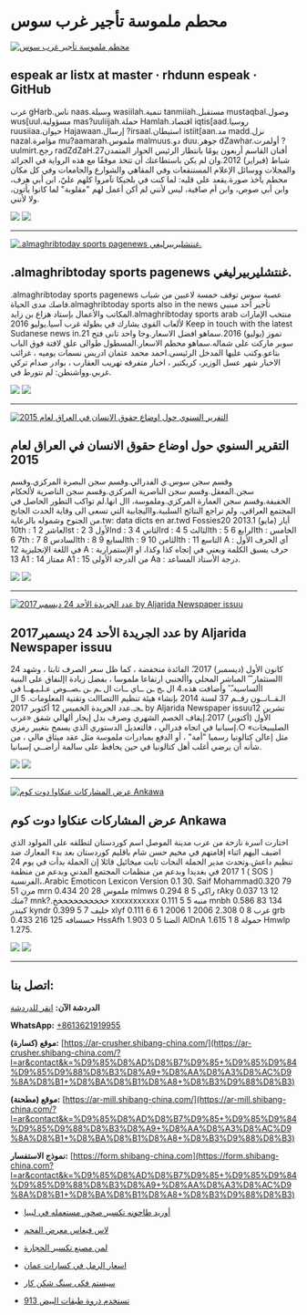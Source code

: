 # محطم ملموسة تأجير غرب سوس

<a href="https://swt.shibang-china.com/?l=ar&img&k=%D9%85%D8%AD%D8%B7%D9%85+%D9%85%D9%84%D9%85%D9%88%D8%B3%D8%A9+%D8%AA%D8%A3%D8%AC%D9%8A%D8%B1+%D8%BA%D8%B1%D8%A8+%D8%B3%D9%88%D8%B3" target="_blank">![محطم ملموسة تأجير غرب سوس](http://static.shibang-china.com/all-800x300/1091.jpg)</a>

## espeak ar listx at master · rhdunn espeak · GitHub
غرب gHarb.ناس naas.وسيلة wasiilah.تنمية tanmiiah.مستقبل mustaqbal.وصول wus[uul.مسؤولية mas?uuliijah.حملة Hamlah.اقتصاد iqtis[aad.روسيا ruusiiaa.حيوان Hajawaan.إرسال ?irsaal.استيطان istiit[aan.مد madd.نزل nazal.مؤامرة mu?aamarah.ملموس malmuus.دو duu.جوهر dZawhar.أولمرت ?uulmirt.رجح radZdZaH.أفنان القاسم أربعون يومًا بانتظار الرئيس الحوار المتمدن27 شباط (فبراير) 2012.وان لم يكن باستطاعتك أن تتخذ موقفًا مع هذه الرواية في الجرائد والمجلات ووسائل الإعلام المستنقعات وفي المقاهي والشوارع والجامعات وفي كل مكان محطم يأخذ صورة.يقعد على قلبه: لما كنت في بلجيكا تآمروا كلهم عليّ، ابن أبي هرف، وابن أبي صوص، وابن أم صافية، ليس لأنني لم أكن أعمل لهم &quot;مقلوبة&quot; لما كانوا يأتون، ولا لأنني.


<a href="https://whatsapp.shibangsoft.com/WhatsApp.php" target="_blank" title="WhatsApp">![](http://static.shibang-china.com/icon/whatsapp.png)</a> <a href="https://swt.shibang-china.com/?l=ar&icon&k=%D9%85%D8%AD%D8%B7%D9%85+%D9%85%D9%84%D9%85%D9%88%D8%B3%D8%A9+%D8%AA%D8%A3%D8%AC%D9%8A%D8%B1+%D8%BA%D8%B1%D8%A8+%D8%B3%D9%88%D8%B3" target="_blank">![](http://static.shibang-china.com/icon/chat-ar.png)</a>

---

<a href="https://swt.shibang-china.com/?l=ar&img&k=%D9%85%D8%AD%D8%B7%D9%85+%D9%85%D9%84%D9%85%D9%88%D8%B3%D8%A9+%D8%AA%D8%A3%D8%AC%D9%8A%D8%B1+%D8%BA%D8%B1%D8%A8+%D8%B3%D9%88%D8%B3" target="_blank">![.almaghribtoday sports pagenews غنتشليربيرليغي.](http://static.shibang-china.com/all-800x300/57.jpg)</a>

## .almaghribtoday sports pagenews غنتشليربيرليغي.
.almaghribtoday sports pagenews عصبة سوس توقف خمسة لاعبين من شباب فاصك مدى الحياة.almaghribtoday sports also in the news تأجير أحد مبنيي المكاتب والأعمال بإستاد هزاع بن زايد.almaghribtoday sports arab منتخب الإمارات لألعاب القوى يشارك في بطولة غرب آسيا.يوليو 2016 Keep in touch with the latest Sudanese news in.21 تموز (يوليو) 2016.سماهو افضل الاسعار.وجا واحد تانى فتح سوبر ماركت على شماله.سماهو محطم الاسعار.المسطول طوالى علق لافتة فوق الباب بتاعو.وكتب عليها المدخل الرئيسى.احمد محمد عثمان ادريس نسمات يوميه ، غرائب الاخبار شهر عسل الوزير، كريكتير ، اخبار متفرقه تهريب العقارب ، بوادر صدام تركي غربي.وواشنطن: لم نتورط في.


<a href="https://whatsapp.shibangsoft.com/WhatsApp.php" target="_blank" title="WhatsApp">![](http://static.shibang-china.com/icon/whatsapp.png)</a> <a href="https://swt.shibang-china.com/?l=ar&icon&k=%D9%85%D8%AD%D8%B7%D9%85+%D9%85%D9%84%D9%85%D9%88%D8%B3%D8%A9+%D8%AA%D8%A3%D8%AC%D9%8A%D8%B1+%D8%BA%D8%B1%D8%A8+%D8%B3%D9%88%D8%B3" target="_blank">![](http://static.shibang-china.com/icon/chat-ar.png)</a>

---

<a href="https://swt.shibang-china.com/?l=ar&img&k=%D9%85%D8%AD%D8%B7%D9%85+%D9%85%D9%84%D9%85%D9%88%D8%B3%D8%A9+%D8%AA%D8%A3%D8%AC%D9%8A%D8%B1+%D8%BA%D8%B1%D8%A8+%D8%B3%D9%88%D8%B3" target="_blank">![التقرير السنوي حول اوضاع حقوق الانسان في العراق لعام 2015](http://static.shibang-china.com/all-800x300/838.jpg)</a>

## التقرير السنوي حول اوضاع حقوق الانسان في العراق لعام 2015
وقسم سجن سوس.ي الفدرالي.وقسم سجن البصرة المركزي.وقسم سجن.المعقل.وقسم سجن الناصرية المركزي.وقسم سجن الناصرية لألحكام الخفيفة.وقسم سجن العمارة المركزي.وملموسة، اال انها.لم تواكب التطور الحاصل في المجتمع العراقي، ولم تراجع النتائج السلبية.وااليجابية التي تسعى الى وقاية الحدث الجانح من الجنوح وشموله بالرعاية.tw: data dicts en ar.twd Fossies20 أيار (مايو) 2013.1 10th : العاشر 2 1st : الأول 3 2nd : الثاني 4 3rd : الثالث 5 4th : الرابع 6 5th : الخامس 7 6th : السادس 8 7th : السابع 9 8th : الثامن 10 9th : التاسع 11 A : آي الحرف الأول في اللغة الإنجليزية 12 A : حرف يسبق الكلمة ويعني في إتجاه كذا وكذا، او الإستمرارية 13 A1 : ممتاز 14 A1 : من الدرجة الأولى 15 Aa : درجة الأستاذ المساعد.


<a href="https://whatsapp.shibangsoft.com/WhatsApp.php" target="_blank" title="WhatsApp">![](http://static.shibang-china.com/icon/whatsapp.png)</a> <a href="https://swt.shibang-china.com/?l=ar&icon&k=%D9%85%D8%AD%D8%B7%D9%85+%D9%85%D9%84%D9%85%D9%88%D8%B3%D8%A9+%D8%AA%D8%A3%D8%AC%D9%8A%D8%B1+%D8%BA%D8%B1%D8%A8+%D8%B3%D9%88%D8%B3" target="_blank">![](http://static.shibang-china.com/icon/chat-ar.png)</a>

---

<a href="https://swt.shibang-china.com/?l=ar&img&k=%D9%85%D8%AD%D8%B7%D9%85+%D9%85%D9%84%D9%85%D9%88%D8%B3%D8%A9+%D8%AA%D8%A3%D8%AC%D9%8A%D8%B1+%D8%BA%D8%B1%D8%A8+%D8%B3%D9%88%D8%B3" target="_blank">![عدد الجريدة الأحد 24 ديسمبر2017 by Aljarida Newspaper issuu](http://static.shibang-china.com/all-800x300/900.jpg)</a>

## عدد الجريدة الأحد 24 ديسمبر2017 by Aljarida Newspaper issuu
24 كانون الأول (ديسمبر) 2017.ً الفائدة منخفضة ، كما ظل سعر الصرف ثابتا ، وشهد االستثمار ً ً المباشر المحلي واألجنبي ارتفاعا ملموسا ، بفضل زيادة اإلنفاق على البنية األساسية.ً ً وأضافت هذه.4 ال ـج ـن ــاي ــات ال ـم ـن ـصــوص عـلـيـهــا في الـقــانــون رقــم 37 لسنة 2014 بإنشاء هيئة تنظيم االتصاالت وتقنية المعلومات. 5 ال ـجـ.عدد الجريدة الخميس 12 أكتوبر 2017 by Aljarida Newspaper issuu12 تشرين الأول (أكتوبر) 2017.إيقاف الخصم الشهري وصرف بدل إيجار ألهالي شقق «غرب الصليبيخات» ○.إسبانيا في اتجاه فدرالي ، فالتعديل الدستوري الذي يسمح بتغيير رمزي مثل إعالن كتالونيا رسميا &quot;أمة&quot; ، أو الدفع بمبادرات ملموسة مثل عقد ميثاق مالي ، من شأنه أن يرضي أغلب أهل كتالونيا في حين يحافظ على سالمة أراضــي إسبانيا.


<a href="https://whatsapp.shibangsoft.com/WhatsApp.php" target="_blank" title="WhatsApp">![](http://static.shibang-china.com/icon/whatsapp.png)</a> <a href="https://swt.shibang-china.com/?l=ar&icon&k=%D9%85%D8%AD%D8%B7%D9%85+%D9%85%D9%84%D9%85%D9%88%D8%B3%D8%A9+%D8%AA%D8%A3%D8%AC%D9%8A%D8%B1+%D8%BA%D8%B1%D8%A8+%D8%B3%D9%88%D8%B3" target="_blank">![](http://static.shibang-china.com/icon/chat-ar.png)</a>

---

<a href="https://swt.shibang-china.com/?l=ar&img&k=%D9%85%D8%AD%D8%B7%D9%85+%D9%85%D9%84%D9%85%D9%88%D8%B3%D8%A9+%D8%AA%D8%A3%D8%AC%D9%8A%D8%B1+%D8%BA%D8%B1%D8%A8+%D8%B3%D9%88%D8%B3" target="_blank">![عرض المشاركات عنكاوا دوت كوم Ankawa](http://static.shibang-china.com/all-800x300/120.jpg)</a>

## عرض المشاركات عنكاوا دوت كوم Ankawa
اختارت اسرة نازحة من عرب مدينة الموصل اسم كوردستان لتطلقه على المولود الذي اضيف اليهم اثناء إقامتهم في مخيم حسن شام باقليم كوردستان بعد بدء المعارك ضد تنظيم داعش.وتحدث مدير الحملة النحات ثابت ميخائيل قائلا إن الحملة بدأت في يوم 24 1 2017 في بغديدا وبدعم من منظمات المجتمع المدني وبدعم من منظمة ( SOS ) الفرنسية،.Arabic Emoticon Lexicon Version 0.1 30. Saif Mohammad0.320 79 51 مرن mrn 0.434 20 28 ملموس mlmws 0.294 8 5 راكي rAky 0.037 13 12 منك? mnk?.خخخخخخخخخخخ xxxxxxxxxxx 0.111 5 5 منبه mnbh 0.586 83 134 كيندر kyndr 0.399 5 7 خليف xlyf 0.111 6 6 1 2006 1 2006 2.308 0 8 غرب grb 0.433 216 125 حسسافه HssAfh 1.903 0 5 الضنا AlDnA 1.615 1 8 حمولة Hmwlp 1.275.


<a href="https://whatsapp.shibangsoft.com/WhatsApp.php" target="_blank" title="WhatsApp">![](http://static.shibang-china.com/icon/whatsapp.png)</a> <a href="https://swt.shibang-china.com/?l=ar&icon&k=%D9%85%D8%AD%D8%B7%D9%85+%D9%85%D9%84%D9%85%D9%88%D8%B3%D8%A9+%D8%AA%D8%A3%D8%AC%D9%8A%D8%B1+%D8%BA%D8%B1%D8%A8+%D8%B3%D9%88%D8%B3" target="_blank">![](http://static.shibang-china.com/icon/chat-ar.png)</a>

---
## اتصل بنا:

**الدردشة الآن:** [انقر للدردشة](https://swt.shibang-china.com?l=ar&contact&k=%D9%85%D8%AD%D8%B7%D9%85+%D9%85%D9%84%D9%85%D9%88%D8%B3%D8%A9+%D8%AA%D8%A3%D8%AC%D9%8A%D8%B1+%D8%BA%D8%B1%D8%A8+%D8%B3%D9%88%D8%B3)

**WhatsApp:**  [+8613621919955](https://whatsapp.shibangsoft.com/WhatsApp.php)

**موقع (كسارة):** [https://ar-crusher.shibang-china.com/](https://ar-crusher.shibang-china.com/?l=ar&contact&k=%D9%85%D8%AD%D8%B7%D9%85+%D9%85%D9%84%D9%85%D9%88%D8%B3%D8%A9+%D8%AA%D8%A3%D8%AC%D9%8A%D8%B1+%D8%BA%D8%B1%D8%A8+%D8%B3%D9%88%D8%B3)

**موقع (مطحنة):** [https://ar-mill.shibang-china.com/](https://ar-mill.shibang-china.com/?l=ar&contact&k=%D9%85%D8%AD%D8%B7%D9%85+%D9%85%D9%84%D9%85%D9%88%D8%B3%D8%A9+%D8%AA%D8%A3%D8%AC%D9%8A%D8%B1+%D8%BA%D8%B1%D8%A8+%D8%B3%D9%88%D8%B3)

**نموذج الاستفسار:** [https://form.shibang-china.com](https://form.shibang-china.com?l=ar&contact&k=%D9%85%D8%AD%D8%B7%D9%85+%D9%85%D9%84%D9%85%D9%88%D8%B3%D8%A9+%D8%AA%D8%A3%D8%AC%D9%8A%D8%B1+%D8%BA%D8%B1%D8%A8+%D8%B3%D9%88%D8%B3)

* [أوريد طاحونه تكسير صخور مستعمله في ليبيا](../34/%D8%A3%D9%88%D8%B1%D9%8A%D8%AF%20%D8%B7%D8%A7%D8%AD%D9%88%D9%86%D9%87%20%D8%AA%D9%83%D8%B3%D9%8A%D8%B1%20%D8%B5%D8%AE%D9%88%D8%B1%20%D9%85%D8%B3%D8%AA%D8%B9%D9%85%D9%84%D9%87%20%D9%81%D9%8A%20%D9%84%D9%8A%D8%A8%D9%8A%D8%A7.md)

* [لاس فيغاس معرض الفحم](../34/%D9%84%D8%A7%D8%B3%20%D9%81%D9%8A%D8%BA%D8%A7%D8%B3%20%D9%85%D8%B9%D8%B1%D8%B6%20%D8%A7%D9%84%D9%81%D8%AD%D9%85.md)

* [لمن مصنع تكسير الحجارة](../35/%D9%84%D9%85%D9%86%20%D9%85%D8%B5%D9%86%D8%B9%20%D8%AA%D9%83%D8%B3%D9%8A%D8%B1%20%D8%A7%D9%84%D8%AD%D8%AC%D8%A7%D8%B1%D8%A9.md)

* [اسعار الرمل في كسارات عمان](../35/%D8%A7%D8%B3%D8%B9%D8%A7%D8%B1%20%D8%A7%D9%84%D8%B1%D9%85%D9%84%20%D9%81%D9%8A%20%D9%83%D8%B3%D8%A7%D8%B1%D8%A7%D8%AA%20%D8%B9%D9%85%D8%A7%D9%86.md)

* [سیستم فکی سنگ شکن کار](../35/%D8%B3%DB%8C%D8%B3%D8%AA%D9%85%20%D9%81%DA%A9%DB%8C%20%D8%B3%D9%86%DA%AF%20%D8%B4%DA%A9%D9%86%20%DA%A9%D8%A7%D8%B1.md)

* [تستخدم ذروة طبقات البيض 913](../31/%D8%AA%D8%B3%D8%AA%D8%AE%D8%AF%D9%85%20%D8%B0%D8%B1%D9%88%D8%A9%20%D8%B7%D8%A8%D9%82%D8%A7%D8%AA%20%D8%A7%D9%84%D8%A8%D9%8A%D8%B6%20913.md)